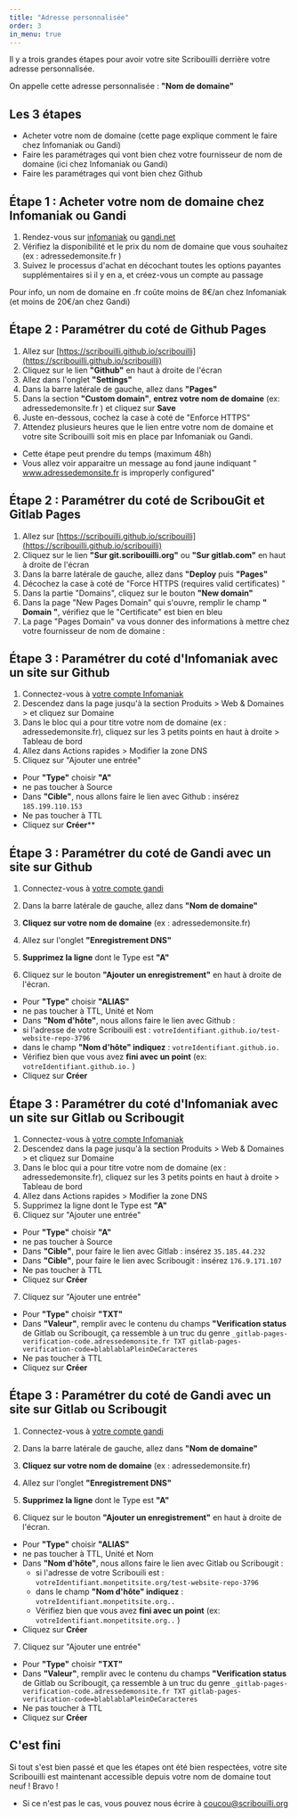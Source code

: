 ```yaml
---
title: "Adresse personnalisée"
order: 3
in_menu: true
---
```

Il y a trois grandes étapes pour avoir votre site Scribouilli derrière votre adresse personnalisée.

On appelle cette adresse personnalisée : **"Nom de domaine"**

## Les 3 étapes

- Acheter votre nom de domaine (cette page explique comment le faire chez Infomaniak ou Gandi)
- Faire les paramétrages qui vont bien chez votre fournisseur de nom de domaine (ici chez Infomaniak ou Gandi)
- Faire les paramétrages qui vont bien chez Github

## Étape 1 : Acheter votre nom de domaine chez Infomaniak ou Gandi

1. Rendez-vous sur [infomaniak](https://www.infomaniak.com/fr) ou [gandi.net](https://shop.gandi.net/fr/domain/suggest/d2495163-a057-41fd-a3ab-8bca338797fd?search=)
2. Vérifiez la disponibilité et le prix du nom de domaine que vous souhaitez (ex : adressedemonsite.fr )
3. Suivez le processus d'achat en décochant toutes les options payantes supplémentaires si il y en a, et créez-vous un compte au passage

Pour info, un nom de domaine en .fr coûte moins de 8€/an chez Infomaniak (et moins de 20€/an chez Gandi)

## Étape 2 : Paramétrer du coté de Github Pages

1. Allez sur [https://scribouilli.github.io/scribouilli](https://scribouilli.github.io/scribouilli)
2. Cliquez sur le lien **"Github"** en haut à droite de l'écran
3. Allez dans l'onglet **"Settings"**
4. Dans la barre latérale de gauche, allez dans **"Pages"**
5. Dans la section **"Custom domain"**, **entrez votre nom de domaine** (ex: adressedemonsite.fr ) et cliquez sur **Save**
6. Juste en-dessous, cochez la case à coté de "Enforce HTTPS"
7. Attendez plusieurs heures que le lien entre votre nom de domaine et votre site Scribouilli soit mis en place par Infomaniak ou Gandi.
  - Cette étape peut prendre du temps (maximum 48h)
  - Vous allez voir apparaitre un message au fond jaune indiquant " www.adressedemonsite.fr is improperly configured"

## Étape 2 : Paramétrer du coté de ScribouGit et Gitlab Pages

1. Allez sur [https://scribouilli.github.io/scribouilli](https://scribouilli.github.io/scribouilli)
2. Cliquez sur le lien **"Sur git.scribouilli.org"** ou **"Sur gitlab.com"** en haut à droite de l'écran
3. Dans la barre latérale de gauche, allez dans **"Deploy** puis **"Pages"**
4. Décochez la case à coté de "Force HTTPS (requires valid certificates) "
5. Dans la partie "Domains", cliquez sur le bouton **"New domain"**
6. Dans la page "New Pages Domain" qui s'ouvre, remplir le champ **" Domain "**, vérifiez que le "Certificate" est bien en bleu
7. La page "Pages Domain" va vous donner des informations à mettre chez votre fournisseur de nom de domaine :
  

## Étape 3 : Paramétrer du coté d'Infomaniak avec un site sur Github

1. Connectez-vous à [votre compte Infomaniak](https://login.infomaniak.com/)
2. Descendez dans la page jusqu'à la section Produits > Web & Domaines > et cliquez sur Domaine
3. Dans le bloc qui a pour titre votre nom de domaine (ex : adressedemonsite.fr), cliquez sur les 3 petits points en haut à droite > Tableau de bord
4. Allez dans Actions rapides > Modifier la zone DNS
5. Cliquez sur "Ajouter une entrée"
  - Pour **"Type"** choisir **"A"**
  - ne pas toucher à Source
  - Dans **"Cible"**, nous allons faire le lien avec Github : insérez ```185.199.110.153```
  - Ne pas toucher à TTL
  - Cliquez sur **Créer****

## Étape 3 : Paramétrer du coté de Gandi avec un site sur Github

1. Connectez-vous à [votre compte gandi](https://admin.gandi.net)
  
2. Dans la barre latérale de gauche, allez dans **"Nom de domaine"**
  
3. **Cliquez sur votre nom de domaine** (ex : adressedemonsite.fr)
  
4. Allez sur l'onglet **"Enregistrement DNS"**
  
5. **Supprimez la ligne** dont le Type est **"A"**
  
6. Cliquez sur le bouton **"Ajouter un enregistrement"** en haut à droite de l'écran.
  
  - Pour **"Type"** choisir **"ALIAS"**
  - ne pas toucher à TTL, Unité et Nom
  - Dans **"Nom d'hôte"**, nous allons faire le lien avec Github :
  - si l'adresse de votre Scribouili est : `votreIdentifiant.github.io/test-website-repo-3796`
  - dans le champ **"Nom d'hôte" indiquez** : `votreIdentifiant.github.io.`
  - Vérifiez bien que vous avez **fini avec un point** (ex: `votreIdentifiant.github.io.` )
  - Cliquez sur **Créer**

## Étape 3 : Paramétrer du coté d'Infomaniak avec un site sur Gitlab ou Scribougit

1. Connectez-vous à [votre compte Infomaniak](https://login.infomaniak.com/)
2. Descendez dans la page jusqu'à la section Produits > Web & Domaines > et cliquez sur Domaine
3. Dans le bloc qui a pour titre votre nom de domaine (ex : adressedemonsite.fr), cliquez sur les 3 petits points en haut à droite > Tableau de bord
4. Allez dans Actions rapides > Modifier la zone DNS
5. Supprimez la ligne dont le Type est **"A"**
6. Cliquez sur "Ajouter une entrée"
  - Pour **"Type"** choisir **"A"**
  - ne pas toucher à Source
  - Dans **"Cible"**, pour faire le lien avec Gitlab : insérez `35.185.44.232`
  - Dans **"Cible"**, pour faire le lien avec Scribougit : insérez `176.9.171.107`
  - Ne pas toucher à TTL
  - Cliquez sur **Créer**
7. Cliquez sur "Ajouter une entrée"
  - Pour **"Type"** choisir **"TXT"**
  - Dans **"Valeur"**, remplir avec le contenu du champs **"Verification status** de Gitlab ou Scribougit, ça ressemble à un truc du genre `_gitlab-pages-verification-code.adressedemonsite.fr TXT gitlab-pages-verification-code=blablablaPleinDeCaracteres`
  - Ne pas toucher à TTL
  - Cliquez sur **Créer**

## Étape 3 : Paramétrer du coté de Gandi avec un site sur Gitlab ou Scribougit

1. Connectez-vous à [votre compte gandi](https://admin.gandi.net)
  
2. Dans la barre latérale de gauche, allez dans **"Nom de domaine"**
  
3. **Cliquez sur votre nom de domaine** (ex : adressedemonsite.fr)
  
4. Allez sur l'onglet **"Enregistrement DNS"**
  
5. **Supprimez la ligne** dont le Type est **"A"**
  
6. Cliquez sur le bouton **"Ajouter un enregistrement"** en haut à droite de l'écran.
  
  - Pour **"Type"** choisir **"ALIAS"**
  - ne pas toucher à TTL, Unité et Nom
  - Dans **"Nom d'hôte"**, nous allons faire le lien avec Gitlab ou Scribougit :
    - si l'adresse de votre Scribouili est : `votreIdentifiant.monpetitsite.org/test-website-repo-3796`
    - dans le champ **"Nom d'hôte" indiquez** : `votreIdentifiant.monpetitsite.org..`
    - Vérifiez bien que vous avez **fini avec un point** (ex: `votreIdentifiant.monpetitsite.org..` )
  - Cliquez sur **Créer**

7. Cliquez sur "Ajouter une entrée"

  - Pour **"Type"** choisir **"TXT"**
  - Dans **"Valeur"**, remplir avec le contenu du champs **"Verification status** de Gitlab ou Scribougit, ça ressemble à un truc du genre `_gitlab-pages-verification-code.adressedemonsite.fr TXT gitlab-pages-verification-code=blablablaPleinDeCaracteres`
  - Ne pas toucher à TTL
  - Cliquez sur **Créer**
  

## C'est fini

Si tout s'est bien passé et que les étapes ont été bien respectées, votre site Scribouilli est maintenant accessible depuis votre nom de domaine tout neuf ! Bravo !

- Si ce n'est pas le cas, vous pouvez nous écrire à [coucou@scribouilli.org](mailto:coucou@scribouilli.org) 